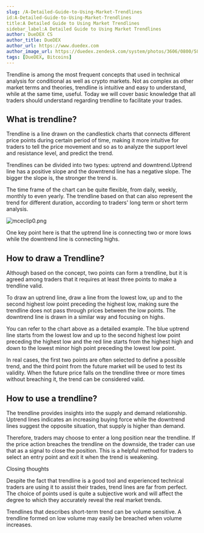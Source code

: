 ```yaml
---
slug: /A-Detailed-Guide-to-Using-Market-Trendlines
id:A-Detailed-Guide-to-Using-Market-Trendlines
title:A Detailed Guide to Using Market Trendlines
sidebar_label:A Detailed Guide to Using Market Trendlines
author: DueDEX CS
author_title: DueDEX
author_url: https://www.duedex.com
author_image_url: https://duedex.zendesk.com/system/photos/3606/0800/5893/twitter4.png
tags: [DueDEX, Bitcoins]
---
```



Trendline is among the most frequent concepts that used in technical analysis for conditional as well as crypto markets. Not as complex as other market terms and theories, trendline is intuitive and easy to understand, while at the same time, useful. Today we will cover basic knowledge that all traders should understand regarding trendline to facilitate your trades.

<!--truncate-->

## What is trendline?

Trendline is a line drawn on the candlestick charts that connects different price points during certain period of time, making it more intuitive for traders to tell the price movement and so as to analyze the support level and resistance level, and predict the trend.

Trendlines can be divided into two types: uptrend and downtrend.Uptrend line has a positive slope and the downtrend line has a negative slope. The bigger the slope is, the stronger the trend is.

The time frame of the chart can be quite flexible, from daily, weekly, monthly to even yearly. The trendline based on that can also represent the trend for different duration, according to traders' long term or short term analysis.

![mceclip0.png](https://duedex.zendesk.com/hc/article_attachments/360059951034/mceclip0.png)

One key point here is that the uptrend line is connecting two or more lows while the downtrend line is connecting highs.

## How to draw a Trendline?

Although based on the concept, two points can form a trendline, but it is agreed among traders that it requires at least three points to make a trendline valid.

To draw an uptrend line, draw a line from the lowest low, up and to the second highest low point preceding the highest low, making sure the trendline does not pass through prices between the low points. The downtrend line is drawn in a similar way and focusing on highs.

You can refer to the chart above as a detailed example. The blue uptrend line starts from the lowest low and up to the second highest low point preceding the highest low and the red line starts from the highest high and down to the lowest minor high point preceding the lowest low point.

In real cases, the first two points are often selected to define a possible trend, and the third point from the future market will be used to test its validity. When the future price falls on the trendline three or more times without breaching it, the trend can be considered valid.

## How to use a trendline?

The trendline provides insights into the supply and demand relationship. Uptrend lines indicates an increasing buying force while the downtrend lines suggest the opposite situation, that supply is higher than demand.

Therefore, traders may choose to enter a long position near the trendline. If the price action breaches the trendline on the downside, the trader can use that as a signal to close the position. This is a helpful method for traders to select an entry point and exit it when the trend is weakening.

Closing thoughts

Despite the fact that trendline is a good tool and experienced technical traders are using it to assist their trades, trend lines are far from perfect. The choice of points used is quite a subjective work and will affect the degree to which they accurately reveal the real market trends.

Trendlines that describes short-term trend can be volume sensitive. A trendline formed on low volume may easily be breached when volume increases.
